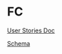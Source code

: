 # FC


[User Stories Doc](https://docs.google.com/document/d/1IdqDIBrJVuWSkwhMaaNkti7dDVQRED2aydsyh3tyQa4/edit)

[Schema](https://www.lucidchart.com/documents/edit/4cb3dbeb-a3a2-422c-8e5e-633394aa8ac1/0)